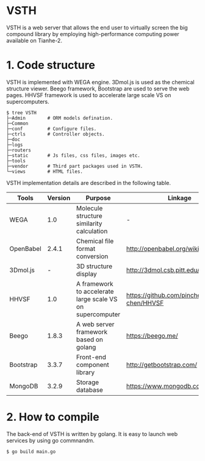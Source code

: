 # VSTH
 VSTH is a web server that allows the end user to virtually screen the big compound library by employing high-performance computing power available on Tianhe-2.


# 1. Code structure
VSTH is implemented with WEGA engine. 3Dmol.js is used as the chemical structure viewer. Beego framework, Bootstrap are used to serve the web pages. HHVSF framework is used to accelerate large scale VS on supercomputers. 

```
$ tree VSTH
├─Admin        # ORM models defination.
├─Common
├─conf         # Configure files.
├─ctrls        # Controller objects.
├─doc
├─logs
├─routers
├─static       # Js files, css files, images etc.
├─tools
├─vendor       # Third part packages used in VSTH.
└─views        # HTML files.
```

VSTH implementation details are described in the following table.

| Tools	|Version	|Purpose	|Linkage|
| --------   | -----   | ---- | ----- |
|WEGA	       |1.0	      |Molecule structure similarity calculation	 |- |
|OpenBabel	  |2.4.1	    |Chemical file format conversion	           |http://openbabel.org/wiki/Main_Page |
|3Dmol.js	   |-	        |3D structure display	                      |http://3dmol.csb.pitt.edu/ | 
|HHVSF	      |1.0	      |A framework to accelerate large scale VS on supercomputer	 | https://github.com/pincher-chen/HHVSF |
|Beego	      |1.8.3	    |A web server framework based on golang 	| https://beego.me/ |
|Bootstrap	  |3.3.7	    |Front-end component library	| http://getbootstrap.com/ |
|MongoDB	    |3.2.9	    |Storage database	| https://www.mongodb.com/ |


# 2. How to compile
The back-end of VSTH is written by golang. It is easy to launch web services by using go commnandm.
```
$ go build main.go
```


